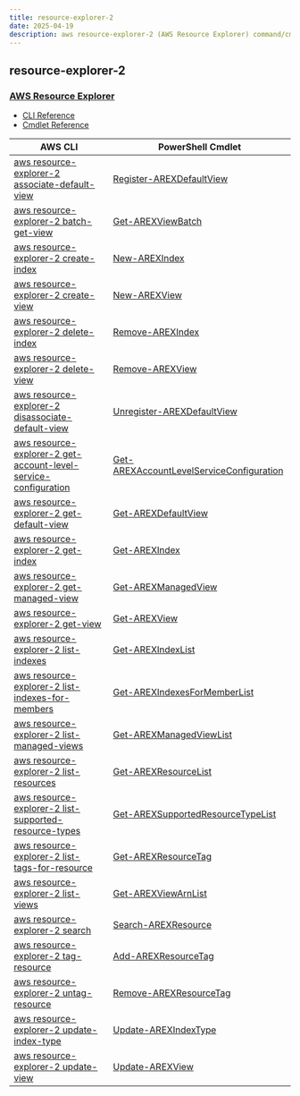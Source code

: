 ```yaml
---
title: resource-explorer-2
date: 2025-04-19
description: aws resource-explorer-2 (AWS Resource Explorer) command/cmdlet list.
---
```


## resource-explorer-2

### [AWS Resource Explorer](https://aws.amazon.com/resourceexplorer/)

* [CLI Reference](https://awscli.amazonaws.com/v2/documentation/api/latest/reference/resource-explorer-2/index.html)
* [Cmdlet Reference](https://docs.aws.amazon.com/powershell/latest/reference/items/ResourceExplorer2_cmdlets.html)

|AWS CLI|PowerShell Cmdlet|
|----|----|
|[aws resource-explorer-2 associate-default-view](https://awscli.amazonaws.com/v2/documentation/api/latest/reference/resource-explorer-2/associate-default-view.html)|[Register-AREXDefaultView](https://docs.aws.amazon.com/powershell/latest/reference/items/Register-AREXDefaultView.html)|
|[aws resource-explorer-2 batch-get-view](https://awscli.amazonaws.com/v2/documentation/api/latest/reference/resource-explorer-2/batch-get-view.html)|[Get-AREXViewBatch](https://docs.aws.amazon.com/powershell/latest/reference/items/Get-AREXViewBatch.html)|
|[aws resource-explorer-2 create-index](https://awscli.amazonaws.com/v2/documentation/api/latest/reference/resource-explorer-2/create-index.html)|[New-AREXIndex](https://docs.aws.amazon.com/powershell/latest/reference/items/New-AREXIndex.html)|
|[aws resource-explorer-2 create-view](https://awscli.amazonaws.com/v2/documentation/api/latest/reference/resource-explorer-2/create-view.html)|[New-AREXView](https://docs.aws.amazon.com/powershell/latest/reference/items/New-AREXView.html)|
|[aws resource-explorer-2 delete-index](https://awscli.amazonaws.com/v2/documentation/api/latest/reference/resource-explorer-2/delete-index.html)|[Remove-AREXIndex](https://docs.aws.amazon.com/powershell/latest/reference/items/Remove-AREXIndex.html)|
|[aws resource-explorer-2 delete-view](https://awscli.amazonaws.com/v2/documentation/api/latest/reference/resource-explorer-2/delete-view.html)|[Remove-AREXView](https://docs.aws.amazon.com/powershell/latest/reference/items/Remove-AREXView.html)|
|[aws resource-explorer-2 disassociate-default-view](https://awscli.amazonaws.com/v2/documentation/api/latest/reference/resource-explorer-2/disassociate-default-view.html)|[Unregister-AREXDefaultView](https://docs.aws.amazon.com/powershell/latest/reference/items/Unregister-AREXDefaultView.html)|
|[aws resource-explorer-2 get-account-level-service-configuration](https://awscli.amazonaws.com/v2/documentation/api/latest/reference/resource-explorer-2/get-account-level-service-configuration.html)|[Get-AREXAccountLevelServiceConfiguration](https://docs.aws.amazon.com/powershell/latest/reference/items/Get-AREXAccountLevelServiceConfiguration.html)|
|[aws resource-explorer-2 get-default-view](https://awscli.amazonaws.com/v2/documentation/api/latest/reference/resource-explorer-2/get-default-view.html)|[Get-AREXDefaultView](https://docs.aws.amazon.com/powershell/latest/reference/items/Get-AREXDefaultView.html)|
|[aws resource-explorer-2 get-index](https://awscli.amazonaws.com/v2/documentation/api/latest/reference/resource-explorer-2/get-index.html)|[Get-AREXIndex](https://docs.aws.amazon.com/powershell/latest/reference/items/Get-AREXIndex.html)|
|[aws resource-explorer-2 get-managed-view](https://awscli.amazonaws.com/v2/documentation/api/latest/reference/resource-explorer-2/get-managed-view.html)|[Get-AREXManagedView](https://docs.aws.amazon.com/powershell/latest/reference/items/Get-AREXManagedView.html)|
|[aws resource-explorer-2 get-view](https://awscli.amazonaws.com/v2/documentation/api/latest/reference/resource-explorer-2/get-view.html)|[Get-AREXView](https://docs.aws.amazon.com/powershell/latest/reference/items/Get-AREXView.html)|
|[aws resource-explorer-2 list-indexes](https://awscli.amazonaws.com/v2/documentation/api/latest/reference/resource-explorer-2/list-indexes.html)|[Get-AREXIndexList](https://docs.aws.amazon.com/powershell/latest/reference/items/Get-AREXIndexList.html)|
|[aws resource-explorer-2 list-indexes-for-members](https://awscli.amazonaws.com/v2/documentation/api/latest/reference/resource-explorer-2/list-indexes-for-members.html)|[Get-AREXIndexesForMemberList](https://docs.aws.amazon.com/powershell/latest/reference/items/Get-AREXIndexesForMemberList.html)|
|[aws resource-explorer-2 list-managed-views](https://awscli.amazonaws.com/v2/documentation/api/latest/reference/resource-explorer-2/list-managed-views.html)|[Get-AREXManagedViewList](https://docs.aws.amazon.com/powershell/latest/reference/items/Get-AREXManagedViewList.html)|
|[aws resource-explorer-2 list-resources](https://awscli.amazonaws.com/v2/documentation/api/latest/reference/resource-explorer-2/list-resources.html)|[Get-AREXResourceList](https://docs.aws.amazon.com/powershell/latest/reference/items/Get-AREXResourceList.html)|
|[aws resource-explorer-2 list-supported-resource-types](https://awscli.amazonaws.com/v2/documentation/api/latest/reference/resource-explorer-2/list-supported-resource-types.html)|[Get-AREXSupportedResourceTypeList](https://docs.aws.amazon.com/powershell/latest/reference/items/Get-AREXSupportedResourceTypeList.html)|
|[aws resource-explorer-2 list-tags-for-resource](https://awscli.amazonaws.com/v2/documentation/api/latest/reference/resource-explorer-2/list-tags-for-resource.html)|[Get-AREXResourceTag](https://docs.aws.amazon.com/powershell/latest/reference/items/Get-AREXResourceTag.html)|
|[aws resource-explorer-2 list-views](https://awscli.amazonaws.com/v2/documentation/api/latest/reference/resource-explorer-2/list-views.html)|[Get-AREXViewArnList](https://docs.aws.amazon.com/powershell/latest/reference/items/Get-AREXViewArnList.html)|
|[aws resource-explorer-2 search](https://awscli.amazonaws.com/v2/documentation/api/latest/reference/resource-explorer-2/search.html)|[Search-AREXResource](https://docs.aws.amazon.com/powershell/latest/reference/items/Search-AREXResource.html)|
|[aws resource-explorer-2 tag-resource](https://awscli.amazonaws.com/v2/documentation/api/latest/reference/resource-explorer-2/tag-resource.html)|[Add-AREXResourceTag](https://docs.aws.amazon.com/powershell/latest/reference/items/Add-AREXResourceTag.html)|
|[aws resource-explorer-2 untag-resource](https://awscli.amazonaws.com/v2/documentation/api/latest/reference/resource-explorer-2/untag-resource.html)|[Remove-AREXResourceTag](https://docs.aws.amazon.com/powershell/latest/reference/items/Remove-AREXResourceTag.html)|
|[aws resource-explorer-2 update-index-type](https://awscli.amazonaws.com/v2/documentation/api/latest/reference/resource-explorer-2/update-index-type.html)|[Update-AREXIndexType](https://docs.aws.amazon.com/powershell/latest/reference/items/Update-AREXIndexType.html)|
|[aws resource-explorer-2 update-view](https://awscli.amazonaws.com/v2/documentation/api/latest/reference/resource-explorer-2/update-view.html)|[Update-AREXView](https://docs.aws.amazon.com/powershell/latest/reference/items/Update-AREXView.html)|

